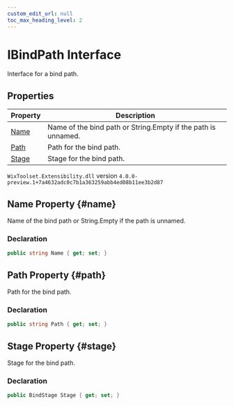 ```yaml
---
custom_edit_url: null
toc_max_heading_level: 2
---
```

# IBindPath Interface
Interface for a bind path.
## Properties
| Property | Description |
| ------ | ----------- |
| [Name](#name) | Name of the bind path or String.Empty if the path is unnamed. |
| [Path](#path) | Path for the bind path. |
| [Stage](#stage) | Stage for the bind path. |
`WixToolset.Extensibility.dll` version `4.0.0-preview.1+7a4632adc0c7b1a363259abb4ed08b11ee3b2d87`
## Name Property {#name}
Name of the bind path or String.Empty if the path is unnamed.
### Declaration
```cs
public string Name { get; set; } 
```
## Path Property {#path}
Path for the bind path.
### Declaration
```cs
public string Path { get; set; } 
```
## Stage Property {#stage}
Stage for the bind path.
### Declaration
```cs
public BindStage Stage { get; set; } 
```
